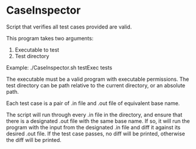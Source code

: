 # CaseInspector
Script that verifies all test cases provided are valid.

This program takes two arguments:

1. Executable to test
2. Test directory

Example: ./CaseInspector.sh testExec tests

The executable must be a valid program with executable permissions.
The test directory can be path relative to the current directory, or an absolute path.

Each test case is a pair of .in file and .out file of equivalent base name.

The script will run through every .in file in the directory, and ensure that there is a designated .out file with the same base name. If so, it will run the program with the input from the designated .in file and diff it against its desired .out file. If the test case passes, no diff will be printed, otherwise the diff will be printed.
